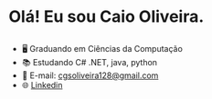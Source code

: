# Olá! Eu sou Caio Oliveira.

##

- 🖥️ Graduando em Ciências da Computação
- 📚 Estudando C# .NET, java, python
- 📧 E-mail: cgsoliveira128@gmail.com
- 🌐 [Linkedin](https://www.linkedin.com/in/caio-oliveira-a20799201/)

##




